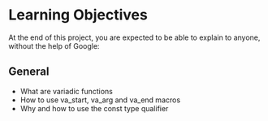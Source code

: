 # Learning Objectives
At the end of this project, you are expected to be able to explain to anyone, without the help of Google:
## General

* What are variadic functions
* How to use va_start, va_arg and va_end macros
* Why and how to use the const type qualifier
